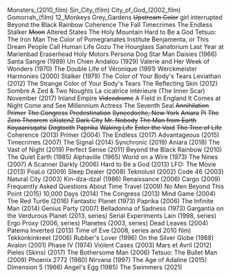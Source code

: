 Monsters_(2010_film)
Sin_City_(film)
City_of_God_(2002_film)
Gomorrah_(film)
12_Monkeys
Grey_Gardens
~~Upstream Color~~
girl interrupted
Beyond the Black Rainbow
Coherence
The Fall
Timecrimes
The Endless
Stalker
~~Moon~~
Altered States
The Holy Mountain
Hard to Be a God
Tetsuo: The Iron Man
The Color of Pomegranates
Institute Benjamenta, or This Dream People Call Human Life
Gozu
The Hourglass Sanatorium
Last Year at Marienbad
Eraserhead
Holy Motors
Persona
Dog Star Man
Daisies (1966)
Santa Sangre (1989)
Un Chien Andalou (1929)
Valerie and Her Week of Wonders (1970)
The Double Life of Véronique (1991)
Werckmeister Harmonies (2000)
Stalker (1979)
The Color of Your Body's Tears
Leviathan (2012)
The Strange Color of Your Body's Tears
The Reflecting Skin (2012)
Sombre
A Zed & Two Noughts
La cicatrice intérieure (The Inner Scar)
November (2017)
Inland Empire
~~Videodrome~~
A Field in England
It Comes at Night
Come and See
Millennium Actress
The Seventh Seal
~~Annihilation~~
~~Primer~~
~~The Congress~~
~~Predestination~~
~~Synecdoche, New York~~
~~Aniara~~
~~Pi~~
~~The Zero Theorem~~
~~eXistenZ~~
~~Dark City~~
~~Mr. Nobody~~
~~The Man from Earth~~
~~Koyaanisqatsi~~
~~Dogtooth~~
~~Paprika~~
~~Waking Life~~
~~Enter the Void~~
~~The Tree of Life~~
Coherence (2013)
Primer (2004)
The Endless (2017)
Advantageous (2015)
Timecrimes (2007)
The Signal (2014)
Synchronic (2019)
Aniara (2018)
The Vast of Night (2019)
Perfect Sense (2011)
Beyond the Black Rainbow (2010)
The Quiet Earth (1985)
Alphaville (1965)
World on a Wire (1973)
The Nines (2007)
A Scanner Darkly (2006)
Hard to Be a God (2013)
LFO: The Movie (2013)
PoaLo (2009)
Sleep Dealer (2008)
Teknolust (2002)
Code 46 (2003)
Natural City (2003)
Kin-dza-dza! (1986)
Renaissance (2006)
Cargo (2009)
Frequently Asked Questions About Time Travel (2009)
No Men Beyond This Point (2015)
10,000 Days (2014)
The Congress (2013)
Mind Game (2004)
The Red Turtle (2016)
Fantastic Planet (1973)
Paprika (2006)
The Infinite Man (2014)
Genius Party (2007)
Belladonna of Sadness (1973)
Gargantia on the Verdurous Planet (2013, series)
Serial Experiments Lain (1998, series)
Ergo Proxy (2006, series)
Planetes (2003, series)
Dead Leaves (2004)
Patema Inverted (2013)
Time of Eve (2008, series and 2010 film)
Tekkonkinkreet (2006)
Rubber's Lover (1996)
On the Silver Globe (1988)
Avalon (2001)
Phase IV (1974)
Violent Cases (2003)
Mars et Avril (2012)
Pieles (Skins) (2017)
The Bothersome Man (2006)
Tetsuo: The Bullet Man (2009)
Phoenix 2772 (1980) 
Nirvana (1997)
The Age of Adaline (2015)
Dimension 5 (1966)
Angel's Egg (1985)
The Swimmers (2021)